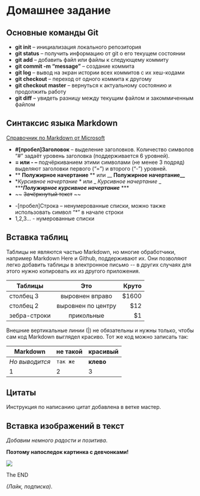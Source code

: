 # Домашнее задание

## Основные команды Git
- **git init** – инициализация локального репозитория
- **git status** – получить информацию от git о его текущем состоянии
- **git add** – добавить файл или файлы к следующему коммиту
- **git commit -m “message”** – создание коммита
- **git log** – вывод на экран истории всех коммитов с их хеш-кодами
- **git checkout** – переход от одного коммита к другому
- **git checkout master** – вернуться к актуальному состоянию и продолжить работу
- **git diff** – увидеть разницу между текущим файлом и закоммиченным файлом
## Синтаксис языка Markdown
[Справочник по Markdown от Microsoft](https://docs.microsoft.com/ru-ru/contribute/markdown-reference)
- **#[пробел]Заголовок** – выделение заголовков. Количество символов “#” задаёт уровень заголовка  (поддерживается 6 уровней).
- **= или - –** подчёркиванием этими символами (не менее 3 подряд) выделяют заголовки  первого (“=”) и второго (“-”) уровней.
- ** **Полужирное начертание** ** или __ **Полужирное начертание__**
- **Курсивное начертание* * или _ _Курсивное начертание_ _
******Полужирное курсивное начертание*** ***
- ~~ ~~Зачёркнутый текст~~ ~~
* -[пробел]Строка – ненумерованные списки, можно также использовать символ “*” в начале строки
* 1,2,3... - нумерованные списки

## Вставка таблиц
Таблицы не являются частью Markdown, но многие обработчики, например Markdown Here и Github, поддерживают их. Они позволяют легко добавить таблицы в электронное письмо -- в других случаях для этого нужно копировать их из другого приложения.

| Таблицы       | Это                | Круто |
| ------------- |:------------------:| -----:|
| столбец 3     | выровнен вправо    | $1600 |
| столбец 2     | выровнен по центру |   $12 |
| зебра-строки  | прикольные         |    $1 |

Внешние вертикальные линии (|) не обязательны и нужны только, чтобы сам код Markdown выглядел красиво. Тот же код можно записать так:

Markdown | не такой | красивый
--- | --- | ---
*Но выводится* | `так же` | **клево**
1 | 2 | 3

## Цитаты
Инструкция по написанию цитат добавлена в ветке мастер.

## Вставка изображений в текст
*Добавим немного радости и позитива*. 

**Поэтому напоследок картинка с девчонками!**

![](https://kuda-mo.ru/uploads/5dcd62a073fe81a995dbd579d82b8ccc.jpeg)

The END 

*(Лайк, подписка)*.
